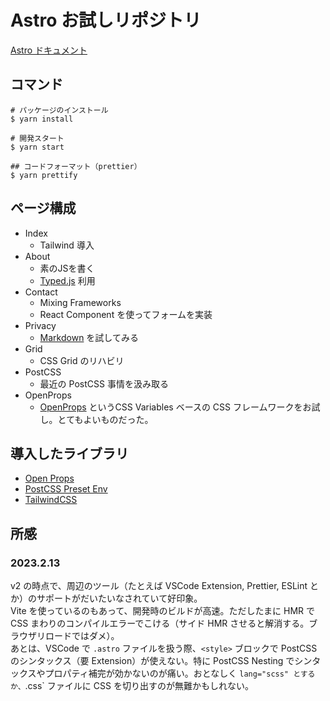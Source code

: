 # Astro お試しリポジトリ

[Astro ドキュメント](https://astro.build)

## コマンド

```
# パッケージのインストール
$ yarn install

# 開発スタート
$ yarn start

## コードフォーマット（prettier）
$ yarn prettify
```

## ページ構成

- Index
  - Tailwind 導入
- About
  - 素のJSを書く
  - [Typed.js](https://github.com/mattboldt/typed.js/) 利用
- Contact
  - Mixing Frameworks
  - React Component を使ってフォームを実装
- Privacy
  - [Markdown](https://docs.astro.build/en/guides/markdown-content/) を試してみる
- Grid
  - CSS Grid のリハビリ
- PostCSS
  - 最近の PostCSS 事情を汲み取る
- OpenProps
  - [OpenProps](https://open-props.style) というCSS Variables ベースの CSS フレームワークをお試し。とてもよいものだった。

## 導入したライブラリ
- [Open Props](https://open-props.style)
- [PostCSS Preset Env](https://github.com/csstools/postcss-preset-env)
- [TailwindCSS](https://github.com/mattboldt/typed.js/)

## 所感

### 2023.2.13

v2 の時点で、周辺のツール（たとえば VSCode Extension, Prettier, ESLint とか）のサポートがだいたいなされていて好印象。  
Vite を使っているのもあって、開発時のビルドが高速。ただしたまに HMR で CSS まわりのコンパイルエラーでこける（サイド HMR させると解消する。ブラウザリロードではダメ）。  
あとは、VSCode で `.astro` ファイルを扱う際、`<style>` ブロックで PostCSS のシンタックス（要 Extension）が使えない。特に PostCSS Nesting でシンタックスやプロパティ補完が効かないのが痛い。おとなしく `lang="scss" とするか、`.css` ファイルに CSS を切り出すのが無難かもしれない。
